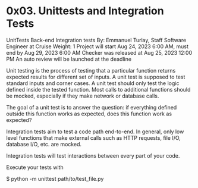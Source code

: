 # 0x03. Unittests and Integration Tests
UnitTests
Back-end
Integration tests
 By: Emmanuel Turlay, Staff Software Engineer at Cruise
 Weight: 1
 Project will start Aug 24, 2023 6:00 AM, must end by Aug 29, 2023 6:00 AM
 Checker was released at Aug 25, 2023 12:00 PM
 An auto review will be launched at the deadline


Unit testing is the process of testing that a particular function returns expected results for different set of inputs. A unit test is supposed to test standard inputs and corner cases. A unit test should only test the logic defined inside the tested function. Most calls to additional functions should be mocked, especially if they make network or database calls.

The goal of a unit test is to answer the question: if everything defined outside this function works as expected, does this function work as expected?

Integration tests aim to test a code path end-to-end. In general, only low level functions that make external calls such as HTTP requests, file I/O, database I/O, etc. are mocked.

Integration tests will test interactions between every part of your code.

Execute your tests with

$ python -m unittest path/to/test_file.py
